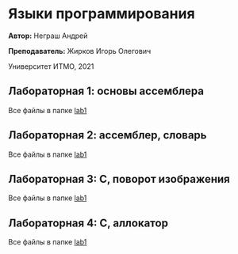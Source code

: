 # Языки программирования
**Автор:** Неграш Андрей

**Преподаватель:** Жирков Игорь Олегович

Университет ИТМО, 2021

## Лабораторная 1: основы ассемблера

Все файлы в папке [lab1](https://github.com/ANegrash/ITMO-all/tree/master/3%20PL/lab1)

## Лабораторная 2: ассемблер, словарь

Все файлы в папке [lab1](https://github.com/ANegrash/ITMO-all/tree/master/3%20PL/lab2)

## Лабораторная 3: C, поворот изображения

Все файлы в папке [lab1](https://github.com/ANegrash/ITMO-all/tree/master/3%20PL/lab3)

## Лабораторная 4: C, аллокатор

Все файлы в папке [lab1](https://github.com/ANegrash/ITMO-all/tree/master/3%20PL/lab4)
